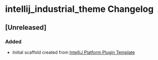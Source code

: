 <!-- Keep a Changelog guide -> https://keepachangelog.com -->

# intellij_industrial_theme Changelog

## [Unreleased]
### Added
- Initial scaffold created from [IntelliJ Platform Plugin Template](https://github.com/JetBrains/intellij-platform-plugin-template)
